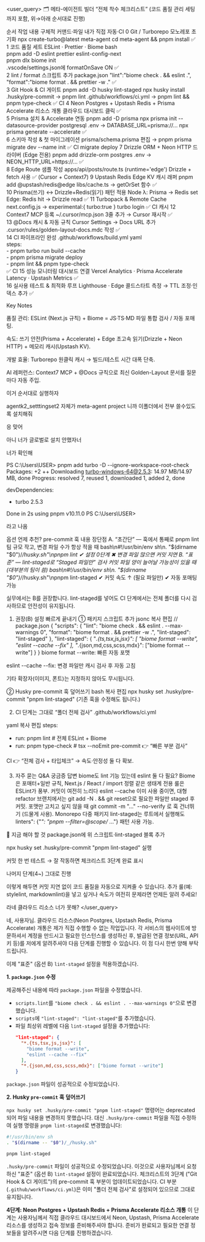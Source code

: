 <user_query>
🗂️ 메타-에이전트 빌더 “전체 착수 체크리스트”
(코드 품질 관리 세팅까지 포함, 위→아래 순서대로 진행)

순서	작업 내용	구체적 커맨드·파일	내가 직접	자동·CI
0	Git / Turborepo 모노레포 초기화	npx create-turbo@latest meta-agent
cd meta-agent && pnpm install	✅	
1	코드 품질 세트
ESLint · Prettier · Biome	bash<br>pnpm add -D eslint prettier eslint-config-next<br>pnpm dlx biome init<br>
.vscode/settings.json에 formatOnSave ON	✅	
2	lint / format 스크립트 추가	package.json
"lint":"biome check . && eslint .",
"format":"biome format . && prettier -w ."	✅	
3	Git Hook & CI 게이트	pnpm add -D husky lint-staged
npx husky install
.husky/pre-commit → pnpm lint
.github/workflows/ci.yml → pnpm lint && pnpm type-check	✅	CI
4	Neon Postgres + Upstash Redis + Prisma Accelerate 리소스 개통	클라우드 대시보드 클릭	✅	
5	Prisma 설치 & Accelerate 연동	pnpm add -D prisma
npx prisma init --datasource-provider postgresql
.env → DATABASE_URL=prisma://…
npx prisma generate --accelerate	✅	
6	스키마 작성 & 첫 마이그레이션	prisma/schema.prisma 편집 →
pnpm prisma migrate dev --name init	✅	CI migrate deploy
7	Drizzle ORM + Neon HTTP 드라이버 (Edge 전용)	pnpm add drizzle-orm postgres
.env → NEON_HTTP_URL=https://…	✅	
8	Edge Route 샘플 작성	apps/api/posts/route.ts (runtime='edge')
Drizzle + fetch 사용		✅ (Cursor + Context7)
9	Upstash Redis Edge KV 캐시 래퍼	pnpm add @upstash/redis@edge
libs/cache.ts → getOrSet 함수	✅	
10	Prisma(쓰기) ↔ Drizzle+Redis(읽기) 패턴 적용	Node λ: Prisma → Redis set
Edge: Redis hit → Drizzle read		✅
11	Turbopack & Remote Cache	next.config.js → experimental:{ turbo:true }
turbo login	✅	CI 캐시
12	Context7 MCP 등록	~/.cursor/mcp.json 3줄 추가 → Cursor 재시작	✅	
13	@Docs 캐시 & 자동 규칙	Cursor Settings → Docs URL 추가
.cursor/rules/golden-layout-docs.mdc 작성	✅	
14	CI 파이프라인 완성	.github/workflows/build.yml
yaml<br>steps:<br> - pnpm turbo run build --cache<br> - pnpm prisma migrate deploy<br> - pnpm lint && pnpm type-check<br>	✅	CI
15	성능 모니터링 대시보드 연결	Vercel Analytics · Prisma Accelerate Latency · Upstash Metrics	✅	
16	실사용 테스트 & 최적화 루프	Lighthouse · Edge 콜드스타트 측정 → TTL 조정·인덱스 추가	✅	

Key Notes

품질 관리: ESLint (Next.js 규칙) + Biome = JS·TS·MD 파일 통합 검사 / 자동 포매팅.

속도: 쓰기 안전(Prisma + Accelerate) + Edge 초고속 읽기(Drizzle + Neon HTTP) + 메모리 캐시(Upstash KV).

개발 효율: Turborepo 원클릭 캐시 → 빌드/테스트 시간 대폭 단축.

AI 레퍼런스: Context7 MCP + @Docs 규칙으로 최신 Golden-Layout 문서를 질문마다 자동 주입.

이거 순서대로 실행하자

agentk2_setttingset2 자체가 meta-agent project 니까 이폴더에서 전부 쓸수있도록 설치해줘

응 맞어

아니 너가 글로벌로 설치 안했자너

너가 확인해

PS C:\Users\USER>  pnpm add turbo -D --ignore-workspace-root-check
Packages: +2
++
Downloading turbo-windows-64@2.5.3: 14.97 MB/14.97 MB, done
Progress: resolved 7, reused 1, downloaded 1, added 2, done

devDependencies:
+ turbo 2.5.3

Done in 2s using pnpm v10.11.0
PS C:\Users\USER>

라고 나옴

옵션	언제 추천?	pre-commit 훅 내용	장단점
A. “초간단” — 훅에서 통째로 pnpm lint	팀 규모 작고, 변경 파일 수가 항상 적을 때	bash\n#!/usr/bin/env sh\n. "$(dirname "$0")/_/husky.sh"\npnpm lint
	✔ 설정 0단계
✖ 변경 파일 많으면 커밋 지연
B. “표준” — lint-staged로 “Staged 파일만” 검사	커밋 파일 양이 늘어날 가능성이 있을 때
(대부분의 팀이 씀)	bash\n#!/usr/bin/env sh\n. "$(dirname "$0")/_/husky.sh"\npnpm lint-staged
	✔ 커밋 속도 ↑ (필요 파일만)
✔ 자동 포매팅 가능

실무에서는 B를 권장합니다. lint-staged를 넣어도 CI 단계에서는 전체 폴더를 다시 검사하므로 안전성이 유지됩니다.

1. 권장(B) 설정 빠르게 끝내기
① 패키지 스크립트 추가
jsonc
복사
편집
// package.json
{
  "scripts": {
    "lint": "biome check . && eslint . --max-warnings 0",
    "format": "biome format . && prettier -w .",
    "lint-staged": "lint-staged"
  },
  "lint-staged": {
    "*.{ts,tsx,js,jsx}": [
      "biome format --write",
      "eslint --cache --fix"
    ],
    "*.{json,md,css,scss,mdx}": ["biome format --write"]
  }
}
biome format --write: 빠른 자동 포맷

eslint --cache --fix: 변경 파일만 캐시 검사 후 자동 고침

기타 확장자(이미지, 폰트)는 지정하지 않아도 무시됩니다.

② Husky pre-commit 훅 덮어쓰기
bash
복사
편집
npx husky set .husky/pre-commit "pnpm lint-staged"
(기존 훅을 수정해도 됩니다.)

2. CI 단계는 그대로 “폴더 전체 검사”
.github/workflows/ci.yml

yaml
복사
편집
steps:
  - run: pnpm lint          # 전체 ESLint + Biome
  - run: pnpm type-check    # tsx --noEmit
pre-commit 👉 “빠른 부분 검사”

CI 👉 “전체 검사 + 타입체크”
→ 속도·안정성 둘 다 확보.

3. 자주 묻는 Q&A
궁금증	답변
biome도 lint 기능 있는데 eslint 둘 다 필요?	Biome은 포매터+일반 규칙, Next.js / React / import 정렬 같은 생태계 전용 룰은 ESLint가 풍부.
커밋이 여전히 느리다	eslint --cache 이미 사용 중이면, 대형 refactor 브랜치에서는 git add -N . && git reset으로 필요한 파일만 staged 후 커밋.
포맷만 고치고 싶지 않을 때	git commit -m "..." --no-verify 로 훅 건너뛰기 (드물게 사용).
Monorepo 다중 패키지	lint-staged는 루트에서 실행해도 linters": {"*": "pnpm --filter=@scope/* ..."} 패턴 사용 가능.

📌 지금 해야 할 것
package.json에 위 스크립트·lint-staged 블록 추가

npx husky set .husky/pre-commit "pnpm lint-staged" 실행

커밋 한 번 테스트 → 잘 작동하면 체크리스트 3단계 완료 표시

나머지 단계(4~) 그대로 진행

이렇게 해두면 커밋 지연 없이 코드 품질을 자동으로 지켜줄 수 있습니다.
추가 룰(예: stylelint, markdownlint)을 넣고 싶거나 속도가 여전히 문제라면 언제든 알려 주세요!

라네 클라우드 리소스 너가 못해?
</user_query>

<response>
네, 사용자님. 클라우드 리소스(Neon Postgres, Upstash Redis, Prisma Accelerate) 개통은 제가 직접 수행할 수 없는 작업입니다. 각 서비스의 웹사이트에 방문하셔서 계정을 만드시고 필요한 인스턴스를 생성하신 후, 발급된 연결 정보(URL, API 키 등)를 저에게 알려주셔야 다음 단계를 진행할 수 있습니다. 이 점 다시 한번 양해 부탁드립니다.

이제 "표준" (옵션 B) `lint-staged` 설정을 적용하겠습니다.

**1. `package.json` 수정**

제공해주신 내용에 따라 `package.json` 파일을 수정했습니다.
*   `scripts.lint`를 `"biome check . && eslint . --max-warnings 0"`으로 변경했습니다.
*   `scripts`에 `"lint-staged": "lint-staged"`를 추가했습니다.
*   파일 최상위 레벨에 다음 `lint-staged` 설정을 추가했습니다:
    ```json
    "lint-staged": {
      "*.{ts,tsx,js,jsx}": [
        "biome format --write",
        "eslint --cache --fix"
      ],
      "*.{json,md,css,scss,mdx}": ["biome format --write"]
    }
    ```
`package.json` 파일이 성공적으로 수정되었습니다.

**2. Husky `pre-commit` 훅 덮어쓰기**

`npx husky set .husky/pre-commit "pnpm lint-staged"` 명령어는 deprecated 되어 파일 내용을 변경하지 못했습니다.
대신 `.husky/pre-commit` 파일을 직접 수정하여 실행 명령을 `pnpm lint-staged`로 변경했습니다:
```bash
#!/usr/bin/env sh
. "$(dirname -- "$0")/_/husky.sh"

pnpm lint-staged
```
`.husky/pre-commit` 파일이 성공적으로 수정되었습니다.
이것으로 사용자님께서 요청하신 "표준" (옵션 B) `lint-staged` 설정이 완료되었습니다. 체크리스트의 3단계 ("Git Hook & CI 게이트")의 pre-commit 훅 부분이 업데이트되었습니다. CI 부분(`.github/workflows/ci.yml`)은 이미 "폴더 전체 검사"로 설정되어 있으므로 그대로 유지됩니다.

**4단계: Neon Postgres + Upstash Redis + Prisma Accelerate 리소스 개통**
이 단계는 사용자님께서 직접 클라우드 대시보드에서 Neon, Upstash, Prisma Accelerate 리소스를 생성하고 접속 정보를 준비해주셔야 합니다.
준비가 완료되고 필요한 연결 정보들을 알려주시면 다음 단계를 진행하겠습니다.
</response> 